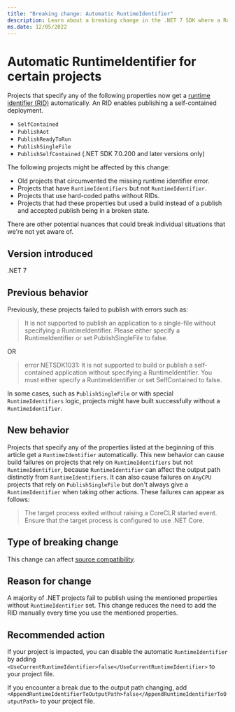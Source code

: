 ```yaml
---
title: "Breaking change: Automatic RuntimeIdentifier"
description: Learn about a breaking change in the .NET 7 SDK where a RuntimeIdentifier is automatically added to projects that use certain publish properties.
ms.date: 12/05/2022
---
```

# Automatic RuntimeIdentifier for certain projects

Projects that specify any of the following properties now get a [runtime identifier (RID)](../../../rid-catalog.md) automatically. An RID enables publishing a self-contained deployment.

- `SelfContained`
- `PublishAot`
- `PublishReadyToRun`
- `PublishSingleFile`
- `PublishSelfContained` (.NET SDK 7.0.200 and later versions only)

The following projects might be affected by this change:

- Old projects that circumvented the missing runtime identifier error.
- Projects that have `RuntimeIdentifiers` but not `RuntimeIdentifier`.
- Projects that use hard-coded paths without RIDs.
- Projects that had these properties but used a build instead of a publish and accepted publish being in a broken state.

There are other potential nuances that could break individual situations that we're not yet aware of.

## Version introduced

.NET 7

## Previous behavior

Previously, these projects failed to publish with errors such as:

> It is not supported to publish an application to a single-file without specifying a RuntimeIdentifier. Please either specify a RuntimeIdentifier or set PublishSingleFile to false.

OR

> error NETSDK1031: It is not supported to build or publish a self-contained application without specifying a RuntimeIdentifier. You must either specify a RuntimeIdentifier or set SelfContained to false.

In some cases, such as `PublishSingleFile` or with special `RuntimeIdentifiers` logic, projects might have built successfully without a `RuntimeIdentifier`.

## New behavior

Projects that specify any of the properties listed at the beginning of this article get a `RuntimeIdentifier` automatically. This new behavior can cause build failures on projects that rely on `RuntimeIdentifiers` but not `RuntimeIdentifier`, because `RuntimeIdentifier` can affect the output path distinctly from `RuntimeIdentifiers`. It can also cause failures on `AnyCPU` projects that rely on `PublishSingleFile` but don't always give a `RuntimeIdentifier` when taking other actions. These failures can appear as follows:

> The target process exited without raising a CoreCLR started event. Ensure that the target process is configured to use .NET Core.

## Type of breaking change

This change can affect [source compatibility](../../categories.md#source-compatibility).

## Reason for change

A majority of .NET projects fail to publish using the mentioned properties without `RuntimeIdentifier` set. This change reduces the need to add the RID manually every time you use the mentioned properties.

## Recommended action

If your project is impacted, you can disable the automatic `RuntimeIdentifier` by adding `<UseCurrentRuntimeIdentifier>false</UseCurrentRuntimeIdentifier>` to your project file.

If you encounter a break due to the output path changing, add `<AppendRuntimeIdentifierToOutputPath>false</AppendRuntimeIdentifierToOutputPath>` to your project file.
